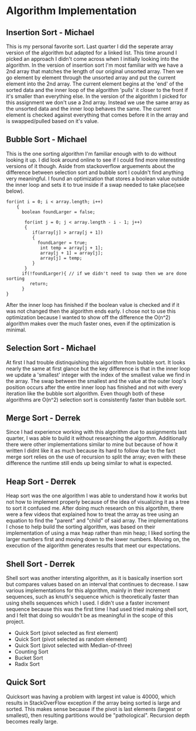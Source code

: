 # Algorithm Implementation

## Insertion Sort - Michael

This is my personal favorite sort. Last quarter I did the seperate array version of the algorithm but adapted for a linked list. This time around I picked an approach I didn't come across when I initially looking into the algorithm. In the version of insertion sort I'm most familiar with we have a 2nd array that matches the length of our original unsorted array. Then we go element by element through the unsorted array and put the current element into the 2nd array. The current element begins at the 'end' of the sorted data and the inner loop of the algorithm 'pulls' it closer to the front if it's smaller than everything else. In the version of the algorithm I picked for this assignment we don't use a 2nd array. Instead we use the same array as the unsorted data and the inner loop behaves the same. The current element is checked against everything that comes before it in the array and is swapped/pulled based on it's value.

## Bubble Sort - Michael

This is the one sorting algorithm I'm familiar enough with to do without looking it up. I did look around online to see if I could find more interesting versions of it though. Aside from stackoverflow arguements about the difference between selection sort and bubble sort I couldn't find anything very meaningful. I found an optimization that stores a boolean value outside the inner loop and sets it to true inside if a swap needed to take place(see below).
```
for(int i = 0; i < array.length; i++)
    {
      boolean foundLarger = false;

       for(int j = 0; j < array.length - i - 1; j++)
       {
          if(array[j] > array[j + 1])
          {
            foundLarger = true;
             int temp = array[j + 1];
             array[j + 1] = array[j];
             array[j] = temp;
          }
       }
      if(!foundLarger){ // if we didn't need to swap then we are done sorting
         return;
      }
}
```
 After the inner loop has finished if the boolean value is checked and if it was not changed then the algorithm ends early. I chose not to use this optimization because I wanted to show off the difference the O(n^2) algorithm makes over the much faster ones, even if the optimization is minimal.

## Selection Sort - Michael

At first I had trouble distinquishing this algorithm from bubble sort. It looks nearly the same at first glance but the key difference is that in the inner loop we update a 'smallest' integer with the index of the smallest value we find in the array. The swap between the smallest and the value at the outer loop's position occurs after the entire inner loop has finished and not with every iteration like the bubble sort algorithm. Even though both of these algorithms are O(n^2) selection sort is consistently faster than bubble sort.

## Merge Sort - Derrek

Since I had experience working with this algorithm due to assignments last quarter, I was able to build it without researching the algorthm. Additionally there were other implementations similar to mine but because of how it written I didnt like it as much because its hard to follow due to the fact merge sort relies on the use of recursion to split the array; even with these difference the runtime still ends up being similar to what is expected.  

## Heap Sort - Derrek

Heap sort was the one algorithm I was able to understand how it works but not how to implement properly because of the idea of visualizing it as a tree to sort it confused me. After doing much research on this algortihm, there were a few videos that explained how to treat the array as tree using an equation to find the "parent" and "child" of said array. The implementations I chose to help build the sorting algorithm, was based on their implementation of using a max heap rather than min heap; I liked sorting the larger numbers first and moving down to the lower numbers. Moving on, the execution of the algorithm generates results that meet our expectations. 

## Shell Sort - Derrek

Shell sort was another intersting algorithm, as it is basically insertion sort but compares values based on an interval that continues to decrease. I saw various implementations for this algorithm, mainly in their increment sequences, such as knuth's sequence which is theoretically faster than using shells sequences which I used. I didn't use a faster increment sequence because this was the first time I had used tried making shell sort, and I felt that doing so wouldn't be as meaningful in the scope of this project.


- Quick Sort (pivot selected as first element)
- Quick Sort (pivot selected as random element)
- Quick Sort (pivot selected with Median-of-three)
- Counting Sort
- Bucket Sort
- Radix Sort

## Quick Sort

Quicksort was having a problem with largest int value is 40000, which results in StackOverFlow exception if the array being sorted is large and sorted.  This makes sense because if the pivot is last elements (largest or smallest), then resulting partitions would be "pathological".  Recursion depth becomes really large. 
